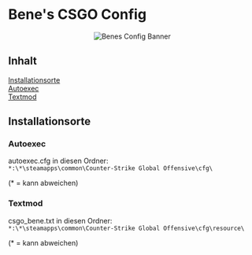 # Bene's CSGO Config

<p align="center">
  <img src="http://fl.bene.gg/pics/github/bannerlogo.png" alt="Benes Config Banner"/>
</p>

## Inhalt
[Installationsorte](https://github.com/Bene-GG/bene-cfg#installationsorte)  
[Autoexec](https://github.com/Bene-GG/bene-cfg#Autoexec)  
[Textmod](https://github.com/Bene-GG/bene-cfg#Textmod)

## Installationsorte
### Autoexec
  
autoexec.cfg in diesen Ordner:  
  `*:\*\steamapps\common\Counter-Strike Global Offensive\cfg\`
  
(* = kann abweichen)
### Textmod

csgo_bene.txt in diesen Ordner:  
  `*:\*\steamapps\common\Counter-Strike Global Offensive\cfg\resource\`
  
(* = kann abweichen)
